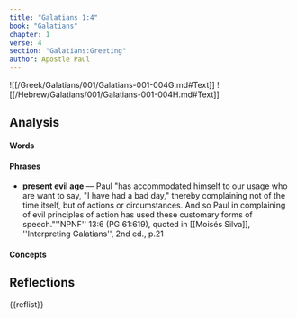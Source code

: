 ```yaml
---
title: "Galatians 1:4"
book: "Galatians"
chapter: 1
verse: 4
section: "Galatians:Greeting"
author: Apostle Paul
---
```

![[/Greek/Galatians/001/Galatians-001-004G.md#Text]]
![[/Hebrew/Galatians/001/Galatians-001-004H.md#Text]]

## Analysis

#### Words

#### Phrases
- **present evil age** — Paul "has accommodated himself to our usage who are want to say, "I have had a bad day," thereby complaining not of the time itself, but of actions or circumstances.  And so Paul in complaining of evil principles of action has used these customary forms of speech."<ref>''NPNF'' 13:6 (PG 61:619), quoted in [[Moisés Silva]], ''Interpreting Galatians'', 2nd ed., p.21</ref>

#### Concepts

## Reflections

{{reflist}}
